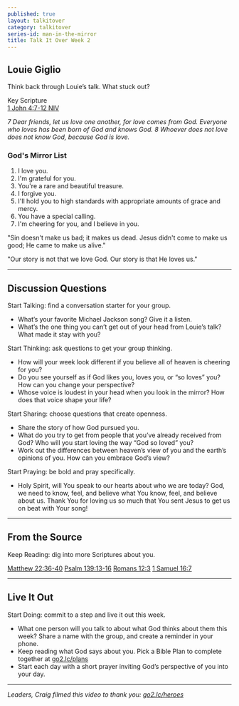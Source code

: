 ```yaml
---
published: true
layout: talkitover
category: talkitover
series-id: man-in-the-mirror
title: Talk It Over Week 2
---
```


## Louie Giglio
<p class="lead">Think back through Louie’s talk. What stuck out?</p> 

Key Scripture  
[1 John 4:7-12 NIV](https://www.bible.com/bible/111/1jo.4.7-12.niv)

_7 Dear friends, let us love one another, for love comes from God. Everyone who loves has been born
of God and knows God. 8 Whoever does not love does not know God, because God is love._

### God's Mirror List

1. I love you.
2. I'm grateful for you.
3. You're a rare and beautiful treasure.
4. I forgive you.
5. I'll hold you to high standards with appropriate amounts of grace and mercy.
6. You have a special calling.
7. I'm cheering for you, and I believe in you.

"Sin doesn't make us bad; it makes us dead. Jesus didn't come to make us good; He came to make us alive."

"Our story is not that we love God. Our story is that He loves us."

* * *

## Discussion Questions
<p class="lead">Start Talking: find a conversation starter for your group.</p> 

* What’s your favorite Michael Jackson song? Give it a listen. 
* What’s the one thing you can’t get out of your head from Louie’s talk? What made it stay with you?  

<p class="lead">Start Thinking: ask questions to get your group thinking.</p> 

* How will your week look different if you believe all of heaven is cheering for you?
* Do you see yourself as if God likes you, loves you, or “so loves” you? How can you change your perspective?
* Whose voice is loudest in your head when you look in the mirror? How does that voice shape your life? 

<p class="lead">Start Sharing: choose questions that create openness.</p> 

* Share the story of how God pursued you.
* What do you try to get from people that you’ve already received from God? Who will you start loving the way “God so loved” you?
* Work out the differences between heaven’s view of you and the earth’s opinions of you. How can you embrace God’s view?

<p class="lead">Start Praying: be bold and pray specifically.</p> 

* Holy Spirit, will You speak to our hearts about who we are today? God, we need to know, feel, and believe what You know, feel, and believe about us. Thank You for loving us so much that You sent Jesus to get us on beat with Your song!

* * *

## From the Source
<p class="lead">Keep Reading: dig into more Scriptures about you.</p>

[Matthew 22:36-40](https://www.bible.com/bible/111/mat.22.36-40.niv) [Psalm 139:13-16](https://www.bible.com/bible/111/psa.139.13-16.niv) [Romans 12:3](https://www.bible.com/bible/111/rom.12.3.niv) [1 Samuel 16:7](https://www.bible.com/bible/111/1sa.16.7.niv)

* * *

## Live It Out
<p class="lead">Start Doing: commit to a step and live it out this week.</p>

* What one person will you talk to about what God thinks about them this week? Share a name with the group, and create a reminder in your phone.
* Keep reading what God says about you. Pick a Bible Plan to complete together at [go2.lc/plans](plans)
* Start each day with a short prayer inviting God’s perspective of you into your day.

* * *

_Leaders, Craig filmed this video to thank you: [go2.lc/heroes](http://leaders.lifechurch.tv/you-are-the-heroes/)_
